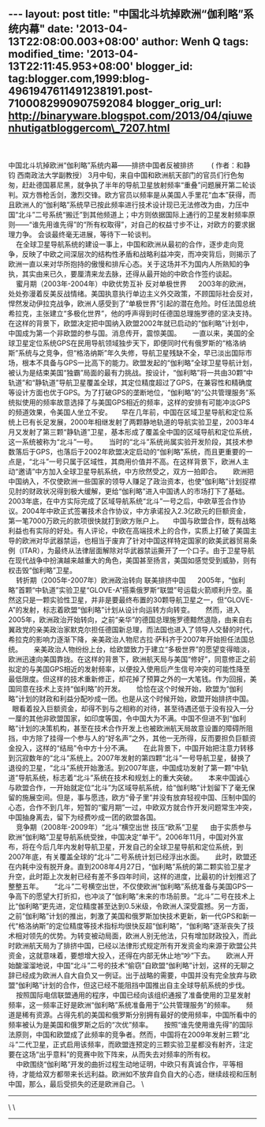 --- layout: post title: "中国北斗坑掉欧洲“伽利略”系统内幕" date:
'2013-04-13T22:08:00.003+08:00' author: Wenh Q tags: modified\_time:
'2013-04-13T22:11:45.953+08:00' blogger\_id:
tag:blogger.com,1999:blog-4961947611491238191.post-7100082990907592084
blogger\_orig\_url:
http://binaryware.blogspot.com/2013/04/qiuwenhutigatbloggercom\_7207.html
---
\
\
[](http://blog.china.com/u/060604/863/)
中国北斗坑掉欧洲“伽利略”系统内幕——排挤中国者反被排挤
        ( 作者：和静钧 西南政法大学副教授）
3月中旬，来自中国和欧洲航天部门的官员们行色匆匆，赶赴德国慕尼黑，就争执了半年的导航卫星放射频率“重叠”问题展开第二轮谈判。双方唇枪舌剑，激烈交锋。欧方官员以频率是从美国人手里花“血本”获得，而且欧洲人的“伽利略”系统早已按此频率进行技术设计现已无法修改为由，力压中国“北斗”二号系统“搬迁”到其他频道上；中方则依据国际上通行的卫星发射频率原则——“谁先用谁先得”的“所有权取得”，对自己的权益寸步不让，对欧方的要求据理力争。
会谈最终毫无进展，等待下一轮谈判。
\
   
在全球卫星导航系统的建设一事上，中国和欧洲从最初的合作，逐步走向竞争，反映了中欧之间深层次的结构性矛盾和战略利益冲突，而冲突背后，则揭示了欧洲一直以来对华所抱持的傲慢和排斥心态。关于这场并不为国内人所熟知的争执，其实由来已久，要厘清来龙去脉，还得从最开始的中欧合作签约谈起。
\
    蜜月期（2003年-2004年）中欧优势互补 反对单极世界 
    2003年的欧洲，处处弥漫着反美反战情绪。美国执意执行单边主义外交政策，不顾国际社会反对，悍然发动伊拉克战争，欧洲人感受到了“单极世界”引起的潜在危险。时任法国总统希拉克，主张建立“多极化世界”，他的呼声得到时任德国总理施罗德的坚决支持。在这样的背景下，欧盟决定把中国纳入欧盟2002年就已启动的“伽利略”计划中，中国成为第一个非欧盟的参与国。消息传开，震惊美国。 
    一直以来，美国的全球卫星定位系统GPS在民用导航领域独步天下，即便同时代有俄罗斯的“格洛纳斯”系统与之竞争，但“格洛纳斯”年久失修，导航卫星残缺不全，早已淡出国际市场，根本不具备与GPS一比高下的能力。欧盟发起的“伽利略”全球卫星导航计划，被认为是结束美国“独霸”局面的最有力挑战。按设计，“伽利略”将一共由30颗“中轨道”和“静轨道”导航卫星覆盖全球，其定位精度超过了GPS，在兼容性和精确度等设计方面也优于GPS。为了打破GPS的垄断地位，“伽利略”的“公共管理服务”系统拟使用的频率故意选择了与美国GPS相近的频率，这样的安排有可能冲淡GPS的频道效果，令美国人坐立不安。
    早在几年前，中国在区域卫星导航和定位系统上已有长足发展，2000年相继发射了两颗静地轨道的导航实验卫星，2003年4月又发射了第三颗“静轨道”卫星，基本形成了覆盖全中国的区域导航和定位系统，这一系统被称为“北斗”一号。 
    当时的“北斗”系统尚属实验开发阶段，其技术参数落后于GPS，也落后于2002年欧盟决定启动的“伽利略”系统，而且更重要的一点是，“北斗”一号只属于区域性，其商用价值并不高。在这样背景下，欧洲人主动“邀请”中方加入全球卫星导航系统，中方欣然受之，双方一拍即合。 
    欧洲把中国纳入，不仅使欧洲一些国家的领导人赚足了政治资本，也使“伽利略”计划捉襟见肘的财政状况得到极大缓解，更给“伽利略”进入中国诱人的市场打下了基础。2003年底，在中方实际完成了区域导航系统“北斗”一号之后，中欧草签合作协议。2004年中欧正式签署技术合作协议，中方承诺投入2.3亿欧元的巨额资金，第一笔7000万欧元的款项很快就打到欧方账户上。
    中国与欧盟合作，既有战略利益也有实际的好处。有人评论，中欧在高端技术上的合作，实质上打破了美国主导的欧洲对华武器禁运，也相当于废弃了针对中国这样特定国家的欧美武器贸易条例（ITAR），为最终从法律层面解除对华武器禁运撕开了一个口子。由于卫星导航在现代战争中扮演越来越重大的角色，美国甚至扬言，美国如感觉受到威胁，则有权击毁“伽利略”卫星。
\
    转折期（2005年-2007年）欧洲政治转向 联美排挤中国 
    2005年，“伽利略”首颗“中轨道”实验卫星“GLOVE-A”搭乘俄罗斯“联盟”号运载火箭顺利升空。虽然这只是一颗实验性卫星，并非是要最终布置的30颗导航卫星之一，但“GLOVE-A”的发射，标志着欧盟“伽利略”计划从设计向运转方向转变。 
    然而，进入2005年，欧洲政治开始转向，之前“亲华”的德国总理施罗德黯然退隐，由来自右翼政党的亲美政治家默克尔担任德国新总理，而法国也进入了领导人交替的时代，希拉克的影响力逐渐下降，亲美政治人物尼古拉·萨科齐于2007年开始担任法国总统。 
    亲美政治人物纷纷上台，给欧盟致力于建立“多极世界”的愿望变得暗淡，欧洲迅速向美国靠拢。在这样的背景下，欧洲航天局与美国“修好”，同意修正之前拟定的与美国GPS相近的发射频率，以便投入使用后产生信号冲突的可能性降至最低限度。但这样的技术重新修正，却花掉了预算之外的一大笔钱。作为回报，美国同意在技术上支持“伽利略”的开发。 
    恰恰在这个时候开始，欧盟为“伽利略”计划的财政和利益分配吵成一团。也是从这个时候开始，欧盟开始排挤中国。
 
眼看着投入巨额资金，却得不到与之相称的对待，甚至待遇还低于没有投入一分一厘的其他非欧盟国家，如印度等国，令中国大为不满。中国不但进不到“伽利略”计划的决策机构，甚至在技术合作开发上也被欧洲航天局故意设置的障碍所阻挡，中方除了挂得一个参与人的“好名声”之外，其他一无所得，反而要担负巨额资金投入，这样的“结局”令中方十分不满。 
    在此背景下，中国开始把注意力转移到沉寂数年的“北斗”系统上。2007年发射的第四颗“北斗”一号导航卫星，替换了退役的卫星，“北斗”系统开始激活。到2007年底，中国成功发射了第一颗“中轨道”导航系统，标志着“北斗”系统在技术和规划上的重大突破。 
    本来中国诚心与欧盟合作，一开始就定位“北斗”为区域导航系统，给“伽利略”计划留下了毫无保留的施展空间。但是，事与愿违，欧方“骨子里”并没有放弃轻视中国、压制中国的心态，合作不到几年，短暂的“蜜月期”一过，中欧双方就合作开发问题常生冲突，中国抽身离去，留下为经费吵成一团的欧盟各国。
\
    竞争期（2008年-2009年）“北斗”横空出世 技压“欧系”卫星 
    由于实质参与欧洲“伽利略”卫星导航系统受挫，中国决定“单干”。2006年11月，中国对外宣布，将在今后几年内发射导航卫星，开发自己的全球卫星导航和定位系统，到2007年底，有关覆盖全球的“北斗”二号系统计划已经浮出水面。 
    此时，欧盟还在内耗中没有脱开身。直到2008年4月27日，“伽利略”系统的第二颗实验卫星才升空，此时距上次发射已经有差不多四年时间，这样的进度，比最初的计划推迟了整整五年。 
    “北斗”二号横空出世，不仅使欧洲“伽利略”系统准备与美国GPS一争高下的愿望大打折扣，也冲淡了“伽利略”未来的市场前景。“北斗”二号在技术上比“伽利略”更先进，定位精度甚至达到0.5米级，令欧洲人深受震撼。另一方面，之前“伽利略”计划的推出，刺激了美国和俄罗斯加快技术更新，新一代GPS和新一代“格洛纳斯”的定位精度等技术指标均很快反超“伽利略”，“伽利略”逐渐丧失了技术相对领先的优势。为转变被动局面，欧洲人别无他法，只有增加财政投入，而此时欧洲航天局为了排挤中国，已经以法律形式规定所有开发资金均来源于欧盟公共资金，这就意味着，要想增大投入，还得在内部无休止地“吵”下去。 
    欧洲人开始酸溜溜地说，中国“北斗”二号的技术“偷窃”自欧盟“伽利略”计划，这样的无聊之辞已经成为欧洲人自大自负又一例证。出于战略的需要，中国并没有完全放弃与欧盟“伽利略”计划的合作，但这已经不能阻挡中国推出自主全球导航系统的步伐。 
    按照国际电信联盟通用的程序，中国已经向该组织通报了准备使用的卫星发射频率，这一频率正好是欧洲“伽利略”系统准备用于“公共管理服务”的频率。 
    频道是稀有资源。占得先机的美国和俄罗斯分别拥有最好的使用频率，中国所看中的频率被认为是美国和俄罗斯之后的“次优”频率。 
    按照“谁先使用谁先得”的国际法原则，中国和欧盟成了此频率的竞争者。然而，中国将在2009年发射三颗“北斗”二代卫星，正式启用该频率，而欧盟连预定的三颗实验卫星都没有射齐，注定要在这场“出乎意料”的竞赛中败下阵来，从而失去对频率的所有权。
\
    中欧围绕“伽利略”开发的曲折过程生动地证明，中欧只有真诚合作，平等相待，才能给双方都带来长远利益。欧洲如不放弃自负自大的心态，继续歧视和压制中国，那么，最后受损失的还是欧洲自己。
\
  --- ---
  \   \
      
  --- ---


